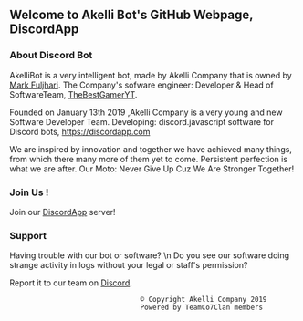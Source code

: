 ## Welcome to Akelli Bot's GitHub Webpage, DiscordApp

### About Discord Bot

AkelliBot is a very intelligent bot, made by Akelli Company that is owned by [Mark Fuljhari](https://github.com/MarkFuljhari).
The Company's sofware engineer: Developer & Head of SoftwareTeam, [TheBestGamerYT](https://github.com/thebestgameryt).

Founded on January 13th 2019 ,Akelli Company is a very young and new Software Developer Team.
Developing: discord.javascript software for Discord bots, https://discordapp.com

We are inspired by innovation and together we have achieved many things, from which there many more of them yet to come.
Persistent perfection is what we are after.
Our Moto: Never Give Up Cuz We Are Stronger Together!

### Join Us !
Join our [DiscordApp](https://discord.me/akellibot) server!

### Support

Having trouble with our bot or software? \n
Do you see our software doing strange activity in logs without your legal or staff's permission?

Report it to our team on [Discord](https://discord.me/akellibot).

                                    © Copyright Akelli Company 2019
                                    Powered by TeamCo7Clan members
